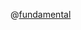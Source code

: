 


@[fundamental](https://www.linkedin.com/posts/sahil-chopra-56a63b191_javascript-questions-activity-7163748698454212608-NQ5H)







